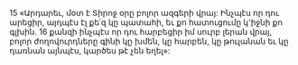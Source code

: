 15 «Արդարեւ, մօտ է Տիրոջ օրը բոլոր ազգերի վրայ:
Ինչպէս որ դու արեցիր, այդպէս էլ քե՛զ կը պատահի,
եւ քո հատուցումը կ՚իջնի քո գլխին.
16 քանզի ինչպէս որ դու հարբեցիր իմ սուրբ լերան վրայ,
բոլոր ժողովուրդները գինի կը խմեն,
կը հարբեն, կը թուլանան
եւ կը դառնան այնպէս, կարծես թէ չեն եղել»:
